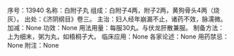 序号：13940
名称：白附子丸
组成：白附子4两，附子2两，黄狗骨头4两（烧灰）。
出处：《济阴纲目》卷三。
主治：妇人经年崩漏不止，诸药不效，脉濡微。
加减：None
功效：None
用法用量：每服30丸。与伏龙肝散兼服。
制备方法：上为细末，粥为丸，如梧桐子大。
临床应用：None
各家论述：None
用药禁忌：None
附注：None
